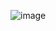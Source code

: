 ![image](https://user-images.githubusercontent.com/7061196/221392088-993230e9-0870-41a9-ac04-fe0351b4e889.png)

